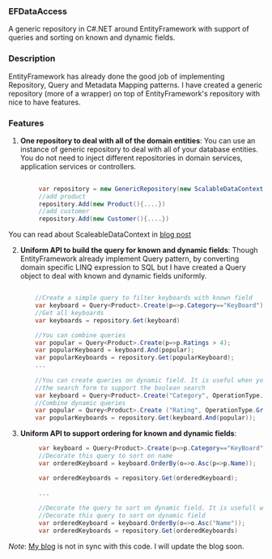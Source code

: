 ### EFDataAccess
A generic repository in C#.NET around EntityFramework with support of queries and sorting on known and dynamic fields.

### Description
EntityFramework has already done the good job of implementing Repository, Query and Metadata Mapping patterns. I have created a generic repository (more of a wrapper) on top of EntityFramework's repository with nice to have features.

### Features

1. **One repository to deal with all of the domain entities**: You can use an instance of generic repository to deal with all of your database entities. You do not need to inject different repositories in domain services, application services or controllers.
   ```cs
       
        var repository = new GenericRepository(new ScalableDataContext("Mapping.dll", "ConnectionName"))
        //add product
        repository.Add(new Product(){....})    
        //add customer
        repository.Add(new Customer(){....})
     ```
You can read about ScaleableDataContext in [blog post](http://gurmitteotia.blogspot.co.uk/2015/07/entity-frameworks-entities-to-database.html)

2. **Uniform API to build the query for known and dynamic fields**: Though EntityFramework already implement Query pattern, by converting domain specific LINQ expression to SQL but I have created a Query object to deal with known and dynamic fields uniformly.
   ```cs

       //Create a simple query to filter keyboards with known field
       var keyboard = Query<Product>.Create(p=>p.Category=="KeyBoard");
       //Get all keyboards
       var keyboards = repository.Get(keyboard)

       //You can combine queries
       var popular = Query<Product>.Create(p=>p.Ratings > 4);
       var popularKeyboard = keyboard.And(popular);
       var popularKeyboards = repository.Get(popularKeyboard); 
       ...
      
       //You can create queries on dynamic field. It is useful when you are getting these fields from 
       //the search form to support the boolean search
       var keyboard = Query<Product>.Create("Category", OperationType.EqualTo, "KeyBoard"); 
       //Combine dynamic queries
       var popular = Qurey<Product>.Create ("Rating", OperationType.GreaterThan, 4)
       var popularKeyboards = repository.Get(keyboard.And(popular));
   ```
3. **Uniform API to support ordering for known and dynamic fields**:
   ```cs
        var keyboard = Query<Product>.Create(p=>p.Category=="KeyBoard");
        //Decorate this query to sort on name
        var orderedKeyboard = keyboard.OrderBy(o=>o.Asc(p=>p.Name));

        var orderedKeyboards = repository.Get(orderedKeyboard);
        
        ...
        
        //Decorate the query to sort on dynamic field. It is usefull when user has the choice to sort the data in UI.
        //Decorate this query to sort on dynamic field
        var orderedKeyboard = keyboard.OrderBy(o=>o.Asc("Name"));
        var orderedKeyboards = repository.Get(orderedKeyboards)

   ```

*Note*: [My blog](http://gurmitteotia.blogspot.co.uk/2015/06/generic-repository-around-entity.html) is not in sync with this code. I will update the blog soon.




